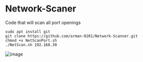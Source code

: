 # Network-Scaner
Code that will scan all port openings
```
sudo apt install git
git clone https://github.com/arman-0201/Network-Scanner.git
chmod +x NetScanPort.sh
./NetScan.sh 192.168.30
```
![image](https://github.com/SargsyanGrigor/network-scaner/assets/106109042/3f58fdd7-f056-4a33-8478-18d4127f2f02)
